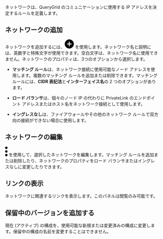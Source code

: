 ネットワークは、QueryGrid のコミュニケーションに使用する IP アドレスを決定するルールを定義します。

ネットワークの追加
------------------

ネットワークを追加するには、![Plus icon to add item](Images/ebt1659745488877.svg) を使用します。ネットワーク名と説明には、英数字と特殊文字が使用できます。空白文字は、ネットワーク名に使用できません。ネットワークのプロパティは、3つのオプションから選択します。

-   **マッチング ルール**は、ネットワーク接続に使用可能なノード アドレスを使用します。複数のマッチング ルールを追加または削除できます。マッチング ルールには、**CIDR 表記法**と**インターフェイス名**の 2 つのオプションがあります。

-   **ロード バランサ**は、個々のノード IP の代わりに PrivateLink のエンドポイント アドレスまたはホスト名をネットワーク接続として使用します。

-   **イングレスなし**は、ファイアウォールやその他のネットワーク ルールで双方向の接続ができない場合に使用します。

ネットワークの編集
------------------

![Kabob menu icon](Images/zsz1597101912145.svg) を使用して、選択したネットワークを編集します。マッチング ルールを追加または削除したり、ネットワークのプロパティをロード バランサまたはイングレスなしに変更したりできます。

リンクの表示
------------

ネットワークに関連するリンクを表示します。このパネルは閲覧のみ可能です。

保留中のバージョンを追加する
----------------------------

現在 (アクティブ) の構成を、使用可能な新規または変更済みの構成に変更します。保留中の構成の名前を変更することはできません。
